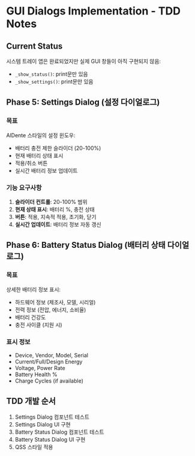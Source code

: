 # GUI Dialogs Implementation - TDD Notes

## Current Status
시스템 트레이 앱은 완료되었지만 실제 GUI 창들이 아직 구현되지 않음:
- `_show_status()`: print문만 있음
- `_show_settings()`: print문만 있음

## Phase 5: Settings Dialog (설정 다이얼로그)

### 목표
AlDente 스타일의 설정 윈도우:
- 배터리 충전 제한 슬라이더 (20-100%)
- 현재 배터리 상태 표시
- 적용/취소 버튼
- 실시간 배터리 정보 업데이트

### 기능 요구사항
1. **슬라이더 컨트롤**: 20-100% 범위
2. **현재 상태 표시**: 배터리 %, 충전 상태
3. **버튼**: 적용, 지속적 적용, 초기화, 닫기
4. **실시간 업데이트**: 배터리 정보 자동 갱신

## Phase 6: Battery Status Dialog (배터리 상태 다이얼로그)

### 목표
상세한 배터리 정보 표시:
- 하드웨어 정보 (제조사, 모델, 시리얼)
- 전력 정보 (전압, 에너지, 소비율)
- 배터리 건강도
- 충전 사이클 (지원 시)

### 표시 정보
- Device, Vendor, Model, Serial
- Current/Full/Design Energy
- Voltage, Power Rate
- Battery Health %
- Charge Cycles (if available)

## TDD 개발 순서
1. Settings Dialog 컴포넌트 테스트
2. Settings Dialog UI 구현
3. Battery Status Dialog 컴포넌트 테스트  
4. Battery Status Dialog UI 구현
5. QSS 스타일 적용